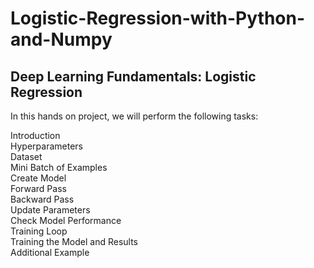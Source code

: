 # Logistic-Regression-with-Python-and-Numpy

## Deep Learning Fundamentals: Logistic Regression

In this hands on project, we will perform the following tasks:

Introduction<br/>
Hyperparameters<br/>
Dataset<br/>
Mini Batch of Examples<br/>
Create Model<br/>
Forward Pass<br/>
Backward Pass<br/>
Update Parameters<br/>
Check Model Performance<br/>
Training Loop<br/>
Training the Model and Results<br/>
Additional Example<br/>
